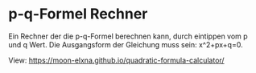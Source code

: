 # p-q-Formel Rechner

Ein Rechner der die p-q-Formel berechnen kann, durch eintippen vom p und q Wert.  Die Ausgangsform der Gleichung muss sein: x^2+px+q=0.

View: https://moon-elxna.github.io/quadratic-formula-calculator/
